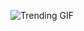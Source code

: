 
<!-- GIF_SECTION -->
![Trending GIF](https://media3.giphy.com/media/v1.Y2lkPThiYjIxNzcyYWthaDkyNHh6bWRqcWcwbWt5YXdtZWVzcmttbGlsMm9hZzBwcmlxOCZlcD12MV9naWZzX3NlYXJjaCZjdD1n/oaDcc0LTCuIAiGYrzn/giphy.gif)
<!-- END_GIF_SECTION -->
